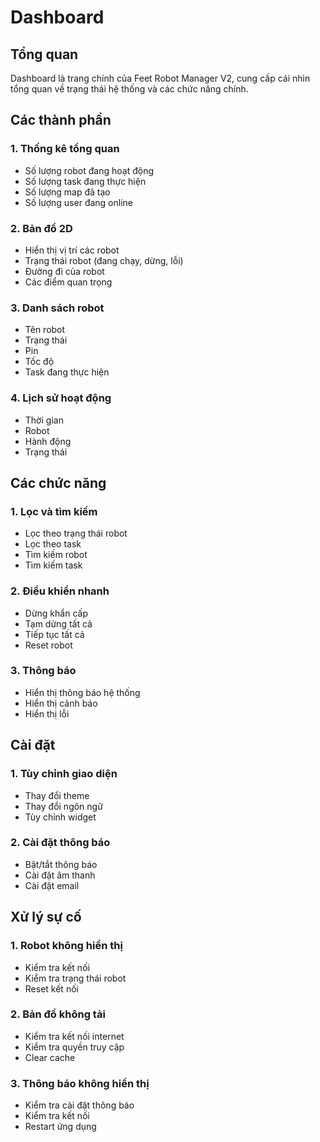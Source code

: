 # Dashboard

## Tổng quan

Dashboard là trang chính của Feet Robot Manager V2, cung cấp cái nhìn tổng quan về trạng thái hệ thống và các chức năng chính.

## Các thành phần

### 1. Thống kê tổng quan
- Số lượng robot đang hoạt động
- Số lượng task đang thực hiện
- Số lượng map đã tạo
- Số lượng user đang online

### 2. Bản đồ 2D
- Hiển thị vị trí các robot
- Trạng thái robot (đang chạy, dừng, lỗi)
- Đường đi của robot
- Các điểm quan trọng

### 3. Danh sách robot
- Tên robot
- Trạng thái
- Pin
- Tốc độ
- Task đang thực hiện

### 4. Lịch sử hoạt động
- Thời gian
- Robot
- Hành động
- Trạng thái

## Các chức năng

### 1. Lọc và tìm kiếm
- Lọc theo trạng thái robot
- Lọc theo task
- Tìm kiếm robot
- Tìm kiếm task

### 2. Điều khiển nhanh
- Dừng khẩn cấp
- Tạm dừng tất cả
- Tiếp tục tất cả
- Reset robot

### 3. Thông báo
- Hiển thị thông báo hệ thống
- Hiển thị cảnh báo
- Hiển thị lỗi

## Cài đặt

### 1. Tùy chỉnh giao diện
- Thay đổi theme
- Thay đổi ngôn ngữ
- Tùy chỉnh widget

### 2. Cài đặt thông báo
- Bật/tắt thông báo
- Cài đặt âm thanh
- Cài đặt email

## Xử lý sự cố

### 1. Robot không hiển thị
- Kiểm tra kết nối
- Kiểm tra trạng thái robot
- Reset kết nối

### 2. Bản đồ không tải
- Kiểm tra kết nối internet
- Kiểm tra quyền truy cập
- Clear cache

### 3. Thông báo không hiển thị
- Kiểm tra cài đặt thông báo
- Kiểm tra kết nối
- Restart ứng dụng 